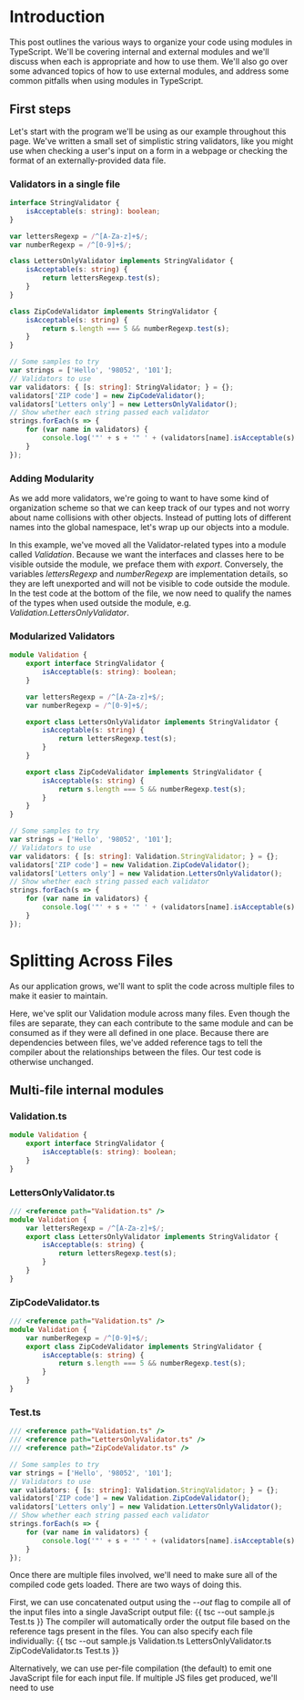 # Introduction
This post outlines the various ways to organize your code using modules in TypeScript. We'll be covering internal and external modules and we'll discuss when each is appropriate and how to use them. We'll also go over some advanced topics of how to use external modules, and address some common pitfalls when using modules in TypeScript.

## First steps
Let's start with the program we'll be using as our example throughout this page. We've written a small set of simplistic string validators, like you might use when checking a user's input on a form in a webpage or checking the format of an externally-provided data file.

### Validators in a single file

```TypeScript
interface StringValidator {
    isAcceptable(s: string): boolean;
}

var lettersRegexp = /^[A-Za-z]+$/;
var numberRegexp = /^[0-9]+$/;

class LettersOnlyValidator implements StringValidator {
    isAcceptable(s: string) {
        return lettersRegexp.test(s);
    }
}

class ZipCodeValidator implements StringValidator {
    isAcceptable(s: string) {
        return s.length === 5 && numberRegexp.test(s);
    }
}

// Some samples to try
var strings = ['Hello', '98052', '101'];
// Validators to use
var validators: { [s: string]: StringValidator; } = {};
validators['ZIP code'] = new ZipCodeValidator();
validators['Letters only'] = new LettersOnlyValidator();
// Show whether each string passed each validator
strings.forEach(s => {
    for (var name in validators) {
        console.log('"' + s + '" ' + (validators[name].isAcceptable(s) ? ' matches ' : ' does not match ') + name);
    }
});
```

### Adding Modularity
As we add more validators, we're going to want to have some kind of organization scheme so that we can keep track of our types and not worry about name collisions with other objects. Instead of putting lots of different names into the global namespace, let's wrap up our objects into a module.

In this example, we've moved all the Validator-related types into a module called _Validation_. Because we want the interfaces and classes here to be visible outside the module, we preface them with _export_. Conversely, the variables _lettersRegexp_ and _numberRegexp_ are implementation details, so they are left unexported and will not be visible to code outside the module. In the test code at the bottom of the file, we now need to qualify the names of the types when used outside the module, e.g. _Validation.LettersOnlyValidator_.

### Modularized Validators

```TypeScript
module Validation {
    export interface StringValidator {
        isAcceptable(s: string): boolean;
    }

    var lettersRegexp = /^[A-Za-z]+$/;
    var numberRegexp = /^[0-9]+$/;

    export class LettersOnlyValidator implements StringValidator {
        isAcceptable(s: string) {
            return lettersRegexp.test(s);
        }
    }

    export class ZipCodeValidator implements StringValidator {
        isAcceptable(s: string) {
            return s.length === 5 && numberRegexp.test(s);
        }
    }
}

// Some samples to try
var strings = ['Hello', '98052', '101'];
// Validators to use
var validators: { [s: string]: Validation.StringValidator; } = {};
validators['ZIP code'] = new Validation.ZipCodeValidator();
validators['Letters only'] = new Validation.LettersOnlyValidator();
// Show whether each string passed each validator
strings.forEach(s => {
    for (var name in validators) {
        console.log('"' + s + '" ' + (validators[name].isAcceptable(s) ? ' matches ' : ' does not match ') + name);
    }
});
```

# Splitting Across Files
As our application grows, we'll want to split the code across multiple files to make it easier to maintain.

Here, we've split our Validation module across many files. Even though the files are separate, they can each contribute to the same module and can be consumed as if they were all defined in one place. Because there are dependencies between files, we've added reference tags to tell the compiler about the relationships between the files. Our test code is otherwise unchanged.

## Multi-file internal modules
### Validation.ts
```TypeScript
module Validation {
    export interface StringValidator {
        isAcceptable(s: string): boolean;
    }
}
```
### LettersOnlyValidator.ts
```TypeScript
/// <reference path="Validation.ts" />
module Validation {
    var lettersRegexp = /^[A-Za-z]+$/;
    export class LettersOnlyValidator implements StringValidator {
        isAcceptable(s: string) {
            return lettersRegexp.test(s);
        }
    }
}
```

### ZipCodeValidator.ts
```TypeScript
/// <reference path="Validation.ts" />
module Validation {
    var numberRegexp = /^[0-9]+$/;
    export class ZipCodeValidator implements StringValidator {
        isAcceptable(s: string) {
            return s.length === 5 && numberRegexp.test(s);
        }
    }
}
```

### Test.ts
```TypeScript
/// <reference path="Validation.ts" />
/// <reference path="LettersOnlyValidator.ts" />
/// <reference path="ZipCodeValidator.ts" />

// Some samples to try
var strings = ['Hello', '98052', '101'];
// Validators to use
var validators: { [s: string]: Validation.StringValidator; } = {};
validators['ZIP code'] = new Validation.ZipCodeValidator();
validators['Letters only'] = new Validation.LettersOnlyValidator();
// Show whether each string passed each validator
strings.forEach(s => {
    for (var name in validators) {
        console.log('"' + s + '" ' + (validators[name].isAcceptable(s) ? ' matches ' : ' does not match ') + name);
    }
});
```

Once there are multiple files involved, we'll need to make sure all of the compiled code gets loaded. There are two ways of doing this.

First, we can use concatenated output using the _--out_ flag to compile all of the input files into a single JavaScript output file:
{{
tsc --out sample.js Test.ts
}}
The compiler will automatically order the output file based on the reference tags present in the files. You can also specify each file individually:
{{
tsc --out sample.js Validation.ts LettersOnlyValidator.ts ZipCodeValidator.ts Test.ts
}}

Alternatively, we can use per-file compilation (the default) to emit one JavaScript file for each  input file. If multiple JS files get produced, we'll need to use _<script>_ tags on our webpage to load each emitted file in the appropriate order, for example:

### MyTestPage.html (excerpt)
```HTML
    <script src="Validation.js" type="text/javascript" />
    <script src="LettersOnlyValidator.js" type="text/javascript" />
    <script src="ZipCodeValidator.js" type="text/javascript" />
    <script src="Test.js" type="text/javascript" />
```

# Going External
TypeScript also has the concept of an external module. External modules are used in two cases: node.js and require.js. Applications not using node.js or require.js do not need to use external modules and can best be organized using the internal module concept outlined above.

In external modules, relationships between files are specified in terms of imports and exports at the file level. In TypeScript, any file containing a top-level _import_ or _export_ is considered an external module.

Below, we have converted the previous example to use external modules. Notice that we no longer use the module keyword – the files themselves constitute a module and are identified by their filenames.

The reference tags have been replaced with _import_ statements that specify the dependencies between modules. The _import_ statement has two parts: the name that the module will be known by in this file, and the require keyword that specifies the path to the required module:

```TypeScript
import someMod = require('someModule');
```

We specify which objects are visible outside the module by using the _export_ keyword on a top-level declaration, similarly to how _export_ defined the public surface area of an internal module.

To compile, we must specify a module target on the command line. For node.js, use _--target commonjs_; for require.js, use _--target amd_. For example:
{{
tsc --module commonjs Test.ts
}}
When compiled, each external module will become a separate .js file. Similar to reference tags, the compiler will follow _import_ statements to compile dependent files.

### Validation.ts
```TypeScript
export interface StringValidator {
    isAcceptable(s: string): boolean;
}
```

### LettersOnlyValidator.ts
```TypeScript
import validation = require('./Validation');
var lettersRegexp = /^[A-Za-z]+$/;
export class LettersOnlyValidator implements validation.StringValidator {
    isAcceptable(s: string) {
        return lettersRegexp.test(s);
    }
}
```

### ZipCodeValidator.ts
```TypeScript
import validation = require('./Validation');
var numberRegexp = /^[0-9]+$/;
export class ZipCodeValidator implements validation.StringValidator {
    isAcceptable(s: string) {
        return s.length === 5 && numberRegexp.test(s);
    }
}
```

### Test.ts
```TypeScript
import validation = require('./Validation');
import zip = require('./ZipCodeValidator');
import letters = require('./LettersOnlyValidator');

// Some samples to try
var strings = ['Hello', '98052', '101'];
// Validators to use
var validators: { [s: string]: validation.StringValidator; } = {};
validators['ZIP code'] = new zip.ZipCodeValidator();
validators['Letters only'] = new letters.LettersOnlyValidator();
// Show whether each string passed each validator
strings.forEach(s => {
    for (var name in validators) {
        console.log('"' + s + '" ' + (validators[name].isAcceptable(s) ? ' matches ' : ' does not match ') + name);
    }
});
```

## Code Generation for External Modules
Depending on the module target specified during compilation, the compiler will generate appropriate code for either node.js (commonjs) or require.js (AMD) module-loading systems. For more information on what the _define_ and _require_ calls in the generated code do, consult the documentation for each module loader.

This simple example shows how the names used during importing and exporting get translated into the module loading code.

### SimpleModule.ts
```TypeScript
import m = require('mod');
export var t = m.something + 1;
```

### AMD / RequireJS SimpleModule.js:
```TypeScript
define(["require", "exports", 'mod'], function(require, exports, m) {
    exports.t = m.something + 1;
});
```

### CommonJS / Node SimpleModule.js:
```TypeScript
var m = require('mod');
exports.t = m.something + 1;
```

# Export =
In the previous example, when we consumed each validator, each module only exported one value. In cases like this, it's cumbersome to work with these symbols through their qualified name when a single identifier would do just as well.

The export = syntax specifies a single object that is exported from the module. This can be a class, interface, module, function, or enum. When imported, the exported symbol is consumed directly and is not qualified by any name.

Below, we've simplified the Validator implementations to only export a single object from each module using the export = syntax. This simplifies the consumption code – instead of referring to 'zip.ZipCodeValidator', we can simply refer to 'zipValidator'.

### Validation.ts
```TypeScript
export interface StringValidator {
    isAcceptable(s: string): boolean;
}
```

### LettersOnlyValidator.ts
```TypeScript
import validation = require('./Validation');
var lettersRegexp = /^[A-Za-z]+$/;
class LettersOnlyValidator implements validation.StringValidator {
    isAcceptable(s: string) {
        return lettersRegexp.test(s);
    }
}
export = LettersOnlyValidator;
```

### ZipCodeValidator.ts
```TypeScript
import validation = require('./Validation');
var numberRegexp = /^[0-9]+$/;
class ZipCodeValidator implements validation.StringValidator {
    isAcceptable(s: string) {
        return s.length === 5 && numberRegexp.test(s);
    }
}
export = ZipCodeValidator;
```

### Test.ts
```TypeScript
import validation = require('./Validation');
import zipValidator = require('./ZipCodeValidator');
import lettersValidator = require('./LettersOnlyValidator');

// Some samples to try
var strings = ['Hello', '98052', '101'];
// Validators to use
var validators: { [s: string]: validation.StringValidator; } = {};
validators['ZIP code'] = new zipValidator();
validators['Letters only'] = new lettersValidator();
// Show whether each string passed each validator
strings.forEach(s => {
    for (var name in validators) {
        console.log('"' + s + '" ' + (validators[name].isAcceptable(s) ? ' matches ' : ' does not match ') + name);
    }
});
```

# Alias
Another way that you can simplify working with either kind of module is to use _import q = x.y.z_ to create shorter names for commonly-used objects. Not to be confused with the _import x = require('name')_ syntax used to load external modules, this syntax simply creates an alias for the specified symbol. You can use these sorts of imports (commonly referred to as aliases) for any kind of identifier, including objects created from external module imports.

### Basic Aliasing
```TypeScript
module Shapes {
    export module Polygons {
        export class Triangle { }
        export class Square { }
    }
}

import polygons = Shapes.Polygons;
var sq = new polygons.Square(); // Same as 'new Shapes.Polygons.Square()'
```

Notice that we don't use the _require_ keyword; instead we assign directly from the qualified name of the symbol we're importing. This is similar to using _var_, but also works on the type and namespace meanings of the imported symbol. Importantly, for values, _import_ is a distinct reference from the original symbol, so changes to an aliased _var_ will not be reflected in the original variable.

! Optional Module Loading and Other Advanced Loading Scenarios
In some cases, you may want to only load a module under some conditions. In TypeScript, we can use the pattern shown below to implement this and other advanced loading scenarios to directly invoke the module loaders without losing type safety.

The compiler detects whether each module is used in the emitted JavaScript. For modules that are only used as part of the type system, no require calls are emitted. This culling of unused references is a good performance optimization, and also allows for optional loading of those modules.

The core idea of the pattern is that the _import id = require('...')_ statement gives us access to the types exposed by the external module. The module loader is invoked (through require) dynamically, as shown in the if blocks below. This leverages the reference-culling optimization so that the module is only loaded when needed. For this pattern to work, it's important that the symbol defined via import is only used in type positions (i.e. never in a position that would be emitted into the JavaScript).

To maintain type safety, we can use the _typeof_ keyword. The _typeof_ keyword, when used in a type position, produces the type of a value, in this case the type of the external module.

### Dynamic Module Loading in node.js
```TypeScript
declare var require;
import Zip = require('./ZipCodeValidator');
if (needZipValidation) {
    var x: typeof Zip = require('./ZipCodeValidator');
    if (x.isAcceptable('.....')) { /* ... */ }
}
```

### Sample: Dynamic Module Loading in require.js
```TypeScript
declare var require;
import Zip = require('./ZipCodeValidator');
if (needZipValidation) {
    require(['./ZipCodeValidator'], (x: typeof Zip) => {
        if (x.isAcceptable('...')) { /* ... */ }
    });
}
```

# Working with Other JavaScript Libraries
To describe the shape of libraries not written in TypeScript, we need to declare the API that the library exposes. Because most JavaScript libraries expose only a few top-level objects, modules are a good way to represent them. We call declarations that don't define an implementation "ambient". Typically these are defined in .d.ts files. If you're familiar with C/C++, you can think of these as .h files or 'extern'. Let's look at a few examples with both internal and external examples.

## Ambient Internal Modules
The popular library D3 defines its functionality in a global object called 'D3'. Because this library is loaded through a _script_ tag (instead of a module loader), its declaration uses internal modules to define its shape. For the TypeScript compiler to see this shape, we use an ambient internal module declaration. For example:

### D3.d.ts (simplified excerpt)
```TypeScript
declare module D3 {
    export interface Selectors {
        select: {
            (selector: string): Selection;
            (element: EventTarget): Selection;
        };
    }

    export interface Event {
        x: number;
        y: number;
    }

    export interface Base extends Selectors {
        event: Event;
    }
}

declare var d3: D3.Base;
```

## Ambient External Modules
In node.js, most tasks are accomplished by loading one or more modules. We could define each module in its own .d.ts file with top-level export declarations, but it's more convenient to write them as one larger .d.ts file. To do so, we use the quoted name of the module, which will be available to a later import.  For example:

### node.d.ts (simplified excerpt)
```TypeScript
declare module "url" {
    export interface Url {
        protocol?: string;
        hostname?: string;
        pathname?: string;
    }

    export function parse(urlStr: string, parseQueryString?, slashesDenoteHost?): Url;
}

declare module "path" {
    export function normalize(p: string): string;
    export function join(...paths: any[]): string;
    export var sep: string;
}
```

Now we can _/// <reference>_ node.d.ts and then load the modules using e.g. _import url = require('url');_.

```TypeScript
///<reference path="node.d.ts">
import url = require("url");
var myUrl = url.parse("http://www.typescriptlang.org");
```

# Pitfalls of Modules
In this section we'll describe various common pitfalls in using internal and external modules, and how to avoid them.

## /// <reference> to an external module
A common mistake is to try to use the /// <reference> syntax to refer to an external module file, rather than using import. To understand the distinction, we first need to understand the three ways that the compiler can locate the type information for an external module.

The first is by finding a .ts file named by an _import x = require(...);_ declaration. That file should be an implementation file with top-level import or export declarations.

The second is by finding a .d.ts file, similar to above, except that instead of being an implementation file, it's a declaration file (also with top-level import or export declarations).

The final way is by seeing an "ambient external module declaration", where we 'declare' a module with a matching quoted name.

### myModules.d.ts
```TypeScript
// In a .d.ts file or .ts file that is not an external module:
declare module "SomeModule" {
    export function fn(): string;
}
```

### myOtherModule.ts
```TypeScript
/// <reference path="myModules.d.ts" />
import m = require("SomeModule");
```

The reference tag here allows us to locate the declaration file that contains the declaration for the ambient external module. This is how the node.d.ts file that several of the TypeScript samples use is consumed, for example.

## Needless Namespacing
If you're converting a program from internal modules to external modules, it can be easy to end up with a file that looks like this:

### shapes.ts
```TypeScript
export module Shapes {
    export class Triangle { /* ... */ }
    export class Square { /* ... */ }
}
```

The top-level module here _Shapes_ wraps up _Triangle_ and _Square_ for no reason. This is confusing and annoying for consumers of your module:
### shapeConsumer.ts
```TypeScript
import shapes = require('./shapes');
var t = new shapes.Shapes.Triangle(); // shapes.Shapes?
```

A key feature of external modules in TypeScript is that two different external modules will never contribute names to the same scope. Because the consumer of an external module decides what name to assign it, there's no need to proactively wrap up the exported symbols in a namespace.

To reiterate why you shouldn't try to namespace your external module contents, the general idea of namespacing is to provide logical grouping of constructs and to prevent name collisions. Because the external module file itself is already a logical grouping, and its top-level name is defined by the code that imports it, it's unnecessary to use an additional module layer for exported objects.
 
Revised Example:
### shapes.ts
```TypeScript
export class Triangle { /* ... */ }
export class Square { /* ... */ }
```

### shapeConsumer.ts
```TypeScript
import shapes = require('./shapes');
var t = new shapes.Triangle(); 
```

## Trade-offs for External Modules
Just as there is a one-to-one correspondence between JS files and modules, TypeScript has a one-to-one correspondence between external module source files and their emitted JS files. One effect of this is that it's not possible to use the _--out_ compiler switch to concatenate multiple external module source files into a single JavaScript file.